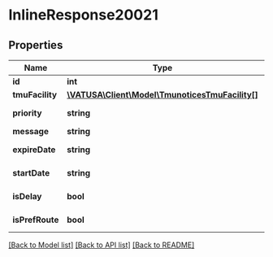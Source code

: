 # InlineResponse20021

## Properties
Name | Type | Description | Notes
------------ | ------------- | ------------- | -------------
**id** | **int** | TMU Notice ID | [optional] 
**tmuFacility** | [**\VATUSA\Client\Model\TmunoticesTmuFacility[]**](TmunoticesTmuFacility.md) |  | [optional] 
**priority** | **string** | Priority of notice     (0:Low,1:Standard,2:Urgent) | [optional] 
**message** | **string** | Notice content | [optional] 
**expireDate** | **string** | Expiration time in Zulu     (YYYY-MM-DD H:i:s) | [optional] 
**startDate** | **string** | Start time in Zulu (YYYY-MM-DD     H:i:s) | [optional] 
**isDelay** | **bool** | TMU Notice is a ground stop or delay | [optional] 
**isPrefRoute** | **bool** | TMU Notice is a preferred routing | [optional] 

[[Back to Model list]](../README.md#documentation-for-models) [[Back to API list]](../README.md#documentation-for-api-endpoints) [[Back to README]](../README.md)


